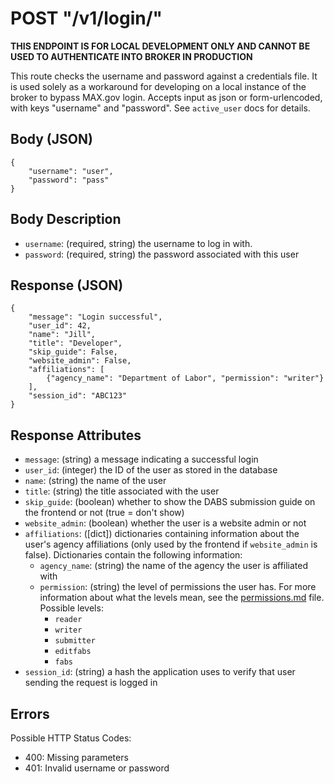 # POST "/v1/login/"

**THIS ENDPOINT IS FOR LOCAL DEVELOPMENT ONLY AND CANNOT BE USED TO AUTHENTICATE INTO BROKER IN PRODUCTION**

This route checks the username and password against a credentials file. It is used solely as a workaround for developing on a local instance of the broker to bypass MAX.gov login. Accepts input as json or form-urlencoded, with keys "username" and "password". See `active_user` docs for details.

## Body (JSON)

```
{
    "username": "user",
    "password": "pass"
}
```

## Body Description
- `username`: (required, string) the username to log in with.
- `password`: (required, string) the password associated with this user


## Response (JSON)
```
{
    "message": "Login successful",
    "user_id": 42,
    "name": "Jill",
    "title": "Developer",
    "skip_guide": False,
    "website_admin": False,
    "affiliations": [
        {"agency_name": "Department of Labor", "permission": "writer"}
    ],
    "session_id": "ABC123"
}
```


## Response Attributes
- `message`: (string) a message indicating a successful login
- `user_id`: (integer) the ID of the user as stored in the database
- `name`: (string) the name of the user
- `title`: (string) the title associated with the user
- `skip_guide`: (boolean) whether to show the DABS submission guide on the frontend or not (true = don't show)
- `website_admin`: (boolean) whether the user is a website admin or not
- `affiliations`: ([dict]) dictionaries containing information about the user's agency affiliations (only used by the frontend if `website_admin` is false). Dictionaries contain the following information:
    - `agency_name`: (string) the name of the agency the user is affiliated with
    - `permission`: (string) the level of permissions the user has. For more information about what the levels mean, see the [permissions.md](../../permissions.md) file. Possible levels:
        - `reader`
        - `writer`
        - `submitter`
        - `editfabs`
        - `fabs`
- `session_id`: (string) a hash the application uses to verify that user sending the request is logged in


## Errors
Possible HTTP Status Codes:

- 400: Missing parameters
- 401: Invalid username or password